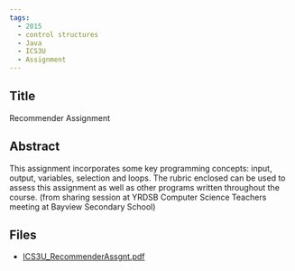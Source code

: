 ```yaml
---
tags:
  - 2015
  - control structures
  - Java
  - ICS3U
  - Assignment
---
```

    
## Title

Recommender Assignment

## Abstract

This assignment incorporates some key programming concepts: input, output, variables, selection and loops.  The rubric enclosed can be used to assess this assignment as well as other programs written throughout the course. (from sharing session at YRDSB Computer Science Teachers meeting at Bayview Secondary School)

## Files

- [ICS3U_RecommenderAssgnt.pdf](https://www.russellgordon.ca/acse/cemc-cse-resources/resources/2015/Rosanne_D_Angelo/ICS3U_RecommenderAssgnt.pdf)
